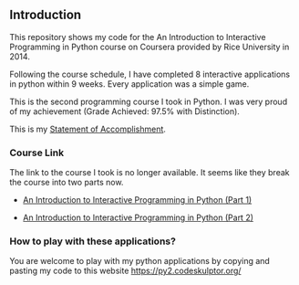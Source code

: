 ## Introduction

This repository shows my code for the An Introduction to Interactive Programming in Python course on Coursera provided by Rice University in 2014.

Following the course schedule, I have completed 8 interactive applications in python within 9 weeks. Every application was a simple game. 

This is the second programming course I took in Python. I was very proud of my achievement (Grade Achieved: 97.5% with Distinction).

This is my [Statement of Accomplishment](https://github.com/jingning42/PythonProject/blob/master/Coursera_Certificate_v1-9720725747789.pdf).

### Course Link

The link to the course I took is no longer available. It seems like they break the course into two parts now. 

- [An Introduction to Interactive Programming in Python (Part 1)](https://www.coursera.org/learn/interactive-python-1)

- [An Introduction to Interactive Programming in Python (Part 2)](https://www.coursera.org/learn/interactive-python-2)

### How to play with these applications? 

You are welcome to play with my python applications by copying and pasting my code to this website https://py2.codeskulptor.org/
